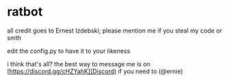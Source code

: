 # ratbot

all credit goes to Ernest Izdebski; please mention me if you steal my code or smth

edit the config.py to have it to your likeness

i think that's all? the best way to message me is on [https://discord.gg/cHZYahK](Discord) if you need to (@ernie)
